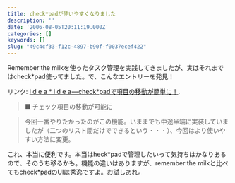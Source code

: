 ```yaml
---
title: check*padが使いやすくなりました
description: ''
date: '2006-08-05T20:11:19.000Z'
categories: []
keywords: []
slug: "49c4cf33-f12c-4897-b90f-f0037ecef422"
---
```

Remember the milkを使ったタスク管理を実践してきましたが、実はそれまではcheck\*pad使ってました。で、こんなエントリーを発見！

リンク: [i d e a \* i d e a — check\*padで項目の移動が簡単に！](http://www.ideaxidea.com/archives/2006/08/checkpad_26.html "i d e a * i d e a - check*padで項目の移動が簡単に！").

> ■ チェック項目の移動が可能に

> 今回一番やりたかったのがこの機能。いままでも中途半端に実装していましたが（二つのリスト間だけでできるという・・・）、今回はより使いやすい方法に変更。

これ、本当に便利です。本当はheck\*padで管理したいって気持ちはかなりあるので、そのうち移るかも。機能の違いはありますが、remember the milkと比べてもcheck\*padのUIは秀逸ですよ。お試しあれ。
